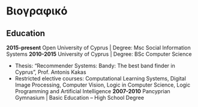 # Βιογραφικό

## Education
**2015-present** Open University of Cyprus | Degree: Msc Social Information Systems
**2010-2015** University of Cyprus | Degree: BSc Computer Science 
*	Thesis: “Recommender Systems: Bandy: The best band finder in Cyprus”, Prof. Antonis Kakas
*	Restricted elective courses: Computational Learning Systems, Digital Image Processing, Computer Vision, Logic in Computer Science, Logic Programming and Artificial Intelligence
**2007-2010** Pancyprian Gymnasium | Basic Education – High School Degree
